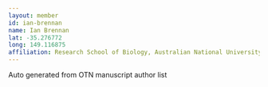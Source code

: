 ```yaml
---
layout: member
id: ian-brennan
name: Ian Brennan
lat: -35.276772
long: 149.116875
affiliation: Research School of Biology, Australian National University, Canberra, Australia
---
```


Auto generated from OTN manuscript author list
